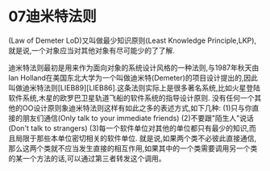 # 07迪米特法则

(Law of Demeter LoD)又叫做最少知识原则(Least Knowledge Principle,LKP),就是说,一个对象应当对其他对象有尽可能少的了了解.

迪米特法则最初是用来作为面向对象的系统设计风格的一种法则,与1987年秋天由Ian Holland在美国东北大学为一个叫做迪米特(Demeter)的项目设计提出的,因此叫做迪米特法则[LIEB89][LIEB86].这条法则实际上是很多著名系统,比如火星登陆软件系统,木星的欧罗巴卫星轨道飞船的软件系统的指导设计原则.
没有任何一个其他的OO设计原则象迪米特法则这样有如此之多的表述方式,如下几种:
(1)只与你直接的朋友们通信(Only talk to your immediate friends)
(2)不要跟"陌生人"说话(Don't talk to strangers)
(3)每一个软件单位对其他的单位都只有最少的知识,而且局限于那些本单位密切相关的软件单位.
就是说,如果两个类不必彼此直接通信,那么这两个类就不应当发生直接的相互作用,如果其中的一个类需要调用另一个类的某一个方法的话,可以通过第三者转发这个调用。
